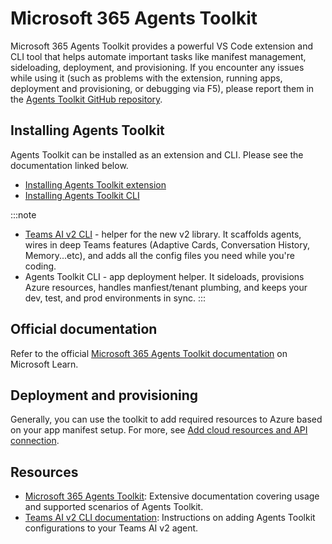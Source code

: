 # Microsoft 365 Agents Toolkit

Microsoft 365 Agents Toolkit provides a powerful VS Code extension and CLI tool that helps automate important tasks like manifest management, sideloading, deployment, and provisioning. If you encounter any issues while using it (such as problems with the extension, running apps, deployment and provisioning, or debugging via F5), please report them in the [Agents Toolkit GitHub repository](https://github.com/OfficeDev/microsoft-365-agents-toolkit).

## Installing Agents Toolkit

Agents Toolkit can be installed as an extension and CLI. Please see the documentation linked below.

- [Installing Agents Toolkit extension](https://learn.microsoft.com/microsoftteams/platform/toolkit/install-teams-toolkit)
- [Installing Agents Toolkit CLI](https://learn.microsoft.com/microsoftteams/platform/toolkit/microsoft-365-agents-toolkit-cli)

:::note
* [Teams AI v2 CLI](../developer-tools/cli) - helper for the new v2 library. It scaffolds agents, wires in deep Teams features (Adaptive Cards, Conversation History, Memory...etc), and adds all the config files you need while you're coding.
* Agents Toolkit CLI - app deployment helper. It sideloads, provisions Azure resources, handles manfiest/tenant plumbing, and keeps your dev, test, and prod environments in sync.
:::

## Official documentation

Refer to the official [Microsoft 365 Agents Toolkit documentation](https://learn.microsoft.com/microsoft-365/developer/overview-m365-agents-toolkit?toc=%2Fmicrosoftteams%2Fplatform%2Ftoc.json&bc=%2Fmicrosoftteams%2Fplatform%2Fbreadcrumb%2Ftoc.json) on Microsoft Learn.

## Deployment and provisioning

Generally, you can use the toolkit to add required resources to Azure based on your app manifest setup. For more, see [Add cloud resources and API connection](https://learn.microsoft.com/microsoftteams/platform/toolkit/add-resource).

## Resources

- [Microsoft 365 Agents Toolkit](https://learn.microsoft.com/microsoftteams/platform/toolkit/teams-toolkit-fundamentals): Extensive documentation covering usage and supported scenarios of Agents Toolkit.
- [Teams AI v2 CLI documentation](../developer-tools/cli): Instructions on adding Agents Toolkit configurations to your Teams AI v2 agent.
